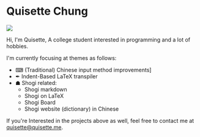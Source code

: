 # Quisette Chung

![](https://github-readme-stats.vercel.app/api?username=Quisette&show_icons=true&theme=dark&count_private=true&show_icons=true)

Hi, I'm Quisette, A college student interested in programming and a lot of hobbies.

I'm currently focusing at themes as follows:
* ⌨ (Traditional) Chinese input method improvements]
* ✒ Indent-Based LaTeX transpiler
* ☗ Shogi related:
  * Shogi markdown
  * Shogi on LaTeX
  * Shogi Board
  * Shogi website (dictionary) in Chinese  


If you're Interested in the projects above as well, feel free to contact me at [quisette@quisette.me](mailto:quisette@quisette.me).
